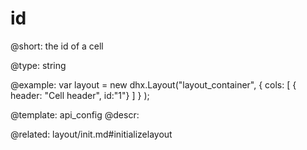 id
=============

@short: 
the id of a cell




@type: string

@example: 
var layout = new dhx.Layout("layout_container", {
        cols: [
            { header: "Cell header", id:"1"}
        ]
    }
);


@template:	api_config
@descr: 

@related: layout/init.md#initializelayout

